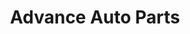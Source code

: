 ---
title: "Advance Auto Parts"
url: /philadelphia/advance-auto-parts-east-butler-street/
shop: Autoteile
---